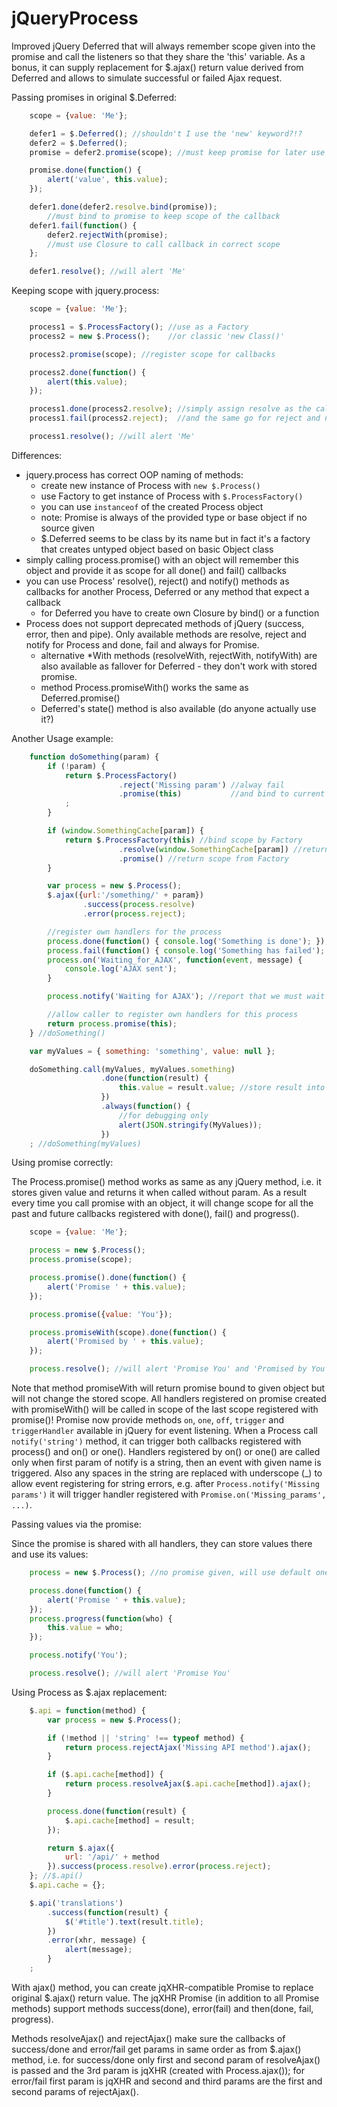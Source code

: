 # jQueryProcess
Improved jQuery Deferred that will always remember scope given into the promise and call the listeners so that they share the 'this' variable.
As a bonus, it can supply replacement for $.ajax() return value derived from Deferred and allows to simulate successful or failed Ajax request.

Passing promises in original $.Deferred:

```JavaScript
	scope = {value: 'Me'};

	defer1 = $.Deferred(); //shouldn't I use the 'new' keyword?!?
	defer2 = $.Deferred();
	promise = defer2.promise(scope); //must keep promise for later use

	promise.done(function() {
		alert('value', this.value);
	});

	defer1.done(defer2.resolve.bind(promise));
		//must bind to promise to keep scope of the callback
	defer1.fail(function() {
		defer2.rejectWith(promise);
		//must use Closure to call callback in correct scope
	};

	defer1.resolve(); //will alert 'Me'
```

Keeping scope with jquery.process:

```JavaScript
	scope = {value: 'Me'};

	process1 = $.ProcessFactory(); //use as a Factory
	process2 = new $.Process();    //or classic 'new Class()'

	process2.promise(scope); //register scope for callbacks

	process2.done(function() {
		alert(this.value);
	});

	process1.done(process2.resolve); //simply assign resolve as the callback
	process1.fail(process2.reject);  //and the same go for reject and notify

	process1.resolve(); //will alert 'Me'
```

Differences:

* jquery.process has correct OOP naming of methods:
  *  create new instance of Process with ```new $.Process()```
  *  use Factory to get instance of Process with ```$.ProcessFactory()```
  *  you can use ```instanceof``` of the created Process object
    * note: Promise is always of the provided type or base object if no source given
  * $.Deferred seems to be class by its name but in fact it's a factory that creates untyped object based on basic Object class
* simply calling process.promise() with an object will remember this object and provide it as scope for all done() and fail() callbacks
* you can use Process' resolve(), reject() and notify() methods as callbacks for another Process, Deferred or any method that expect a callback
  * for Deferred you have to create own Closure by bind() or a function
* Process does not support deprecated methods of jQuery (success, error, then and pipe). Only available methods are resolve, reject and notify for Process and done, fail and always for Promise.
  * alternative *With methods (resolveWith, rejectWith, notifyWith) are also available as fallover for Deferred - they don't work with stored promise.
  * method Process.promiseWith() works the same as Deferred.promise()
  * Deferred's state() method is also available (do anyone actually use it?)


Another Usage example:

```JavaScript
	function doSomething(param) {
		if (!param) {
			return $.ProcessFactory()
						.reject('Missing param') //alway fail
						.promise(this)           //and bind to current scope
			;
		}

		if (window.SomethingCache[param]) {
			return $.ProcessFactory(this) //bind scope by Factory
						.resolve(window.SomethingCache[param]) //return cached result
						.promise() //return scope from Factory
		}

		var process = new $.Process();
		$.ajax({url:'/something/' + param})
				.success(process.resolve)
				.error(process.reject);

		//register own handlers for the process
		process.done(function() { console.log('Something is done'); });
		process.fail(function() { console.log('Something has failed'); });
		process.on('Waiting_for_AJAX', function(event, message) {
			console.log('AJAX sent');
		}

		process.notify('Waiting for AJAX'); //report that we must wait for result

		//allow caller to register own handlers for this process
		return process.promise(this);
	} //doSomething()

	var myValues = { something: 'something', value: null };

	doSomething.call(myValues, myValues.something)
					.done(function(result) {
						this.value = result.value; //store result into myValues
					})
					.always(function() {
						//for debugging only
						alert(JSON.stringify(MyValues));
					})
	; //doSomething(myValues)
```

Using promise correctly:

The Process.promise() method works as same as any jQuery method, i.e. it stores given value and returns it when called without param. As a result every time you call promise with an object, it will change scope for all the past and future callbacks registered with done(), fail() and progress().

```JavaScript
	scope = {value: 'Me'};

	process = new $.Process();
	process.promise(scope);

	process.promise().done(function() {
		alert('Promise ' + this.value);
	});

	process.promise({value: 'You'});

	process.promiseWith(scope).done(function() {
		alert('Promised by ' + this.value);
	});

	process.resolve(); //will alert 'Promise You' and 'Promised by You'
```

Note that method promiseWith will return promise bound to given object but will not change the stored scope. All handlers registered on promise created with promiseWith() will be called in scope of the last scope registered with promise()!
Promise now provide methods ```on```, ```one```, ```off```, ```trigger``` and ```triggerHandler``` available in jQuery for event listening. When a Process call ```notify('string')``` method, it can trigger both callbacks registered with process() and on() or one(). Handlers registered by on() or one() are called only when first param of notify is a string, then an event with given name is triggered. Also any spaces in the string are replaced with underscope (_) to allow event registering for string errors, e.g. after ```Process.notify('Missing params')``` it will trigger handler registered with ```Promise.on('Missing_params', ...)```.

Passing values via the promise:

Since the promise is shared with all handlers, they can store values there and use its values:

```JavaScript
	process = new $.Process(); //no promise given, will use default one

	process.done(function() {
		alert('Promise ' + this.value);
	});
	process.progress(function(who) {
		this.value = who;
	});

	process.notify('You');

	process.resolve(); //will alert 'Promise You'
```

Using Process as $.ajax replacement:

```JavaScript
	$.api = function(method) {
		var process = new $.Process();

		if (!method || 'string' !== typeof method) {
			return process.rejectAjax('Missing API method').ajax();
		}

		if ($.api.cache[method]) {
			return process.resolveAjax($.api.cache[method]).ajax();
		}

		process.done(function(result) {
			$.api.cache[method] = result;
		});

		return $.ajax({
			url: '/api/' + method
		}).success(process.resolve).error(process.reject);
	}; //$.api()
	$.api.cache = {};

	$.api('translations')
		.success(function(result) {
			$('#title').text(result.title);
		})
		.error(xhr, message) {
			alert(message);
		}
	;
```

With ajax() method, you can create jqXHR-compatible Promise to replace original $.ajax() return value. The jqXHR Promise (in addition to all Promise methods) support methods success(done), error(fail) and then(done, fail, progress).

Methods resolveAjax() and rejectAjax() make sure the callbacks of success/done and error/fail get params in same order as from $.ajax() method, i.e. for success/done only first and second param of resolveAjax() is passed and the 3rd param is jqXHR (created with Process.ajax()); for error/fail first param is jqXHR and second and third params are the first and second params of rejectAjax().